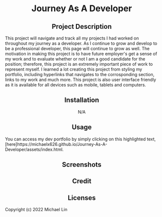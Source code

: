 <h1 align="center"> Journey As A Developer </h1>

<h2 align="center"> Project Description </h2>
<p> This project will navigate and track all my projects I had worked on throughout my journey as a developer. As I continue to grow and develop to be a professional developer, this page will continue to grow as well. The motivation in making this project is to have future employer's get a sense of my work and to evaluate whether or not I am a good candidate for the position; therefore, this project is an extremely important piece of work to represent myself. I learned a lot creating this project from styling my portfolio, including hyperlinks that navigates to the corrosponding section, links to my work and much more. This project is also user interface friendly as it is available for all devices such as mobile, tablets and computers.
  
<h2 align="center"> Installation </h2>
<p align="center"> N/A </p>

<h2 align="center"> Usage </h2>
You can access my dev portfolio by simply clicking on this highlighted text, [here]https://michaelx626.github.io/Journey-As-A-Developer/assets/index.html.

<h2 align="center"> Screenshots </h2>

<h2 align="center">  Credit </h2>

<h2 align="center"> Licenses </h2>
Copyright (c) 2022 Michael Lin
